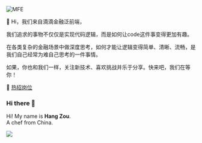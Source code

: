 ![MFE](https://pt-starimg.didistatic.com/static/starimg/img/Nyu6dmPTWT1606470872235.jpg)

👋 Hi，我们来自滴滴金融泛前端， 

我们追求的事物不仅仅是实现代码逻辑，而是如何让code这件事变得更加有趣。    

在各类复杂的金融场景中做深度思考，如何才能让逻辑变得简单、清晰、流畅，是我们自己经常为难自己思考的一件事情。 

如果，你也和我们一样，关注新技术、喜欢挑战并乐于分享。快来吧，我们在等你！

🍭 [热招岗位](https://s.didi.cn/y8GA2)    

### Hi there 👋

Hi! My name is **Hang Zou**.  
A chef from China.  

<img src="https://github-readme-stats.vercel.app/api?username=zouhangwithsweet" />
